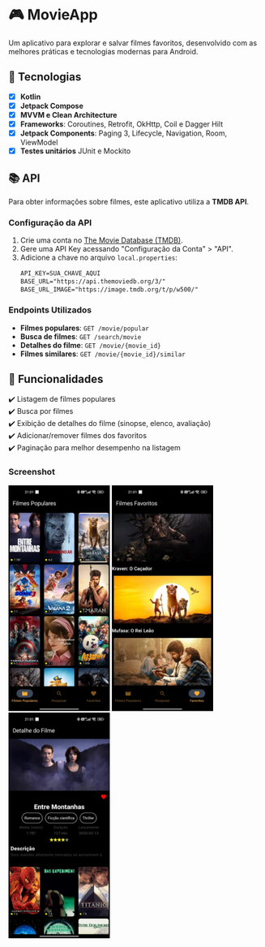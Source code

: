 # 🎮 MovieApp

Um aplicativo para explorar e salvar filmes favoritos, desenvolvido com as melhores práticas e tecnologias modernas para Android.

## 🚀 Tecnologias

- [x] **Kotlin**
- [x] **Jetpack Compose**
- [x] **MVVM e Clean Architecture**
- [x] **Frameworks**: Coroutines, Retrofit, OkHttp, Coil e Dagger Hilt
- [x] **Jetpack Components**: Paging 3, Lifecycle, Navigation, Room, ViewModel
- [x] **Testes unitários** JUnit e Mockito

## 📚 API

Para obter informações sobre filmes, este aplicativo utiliza a **TMDB API**.

### Configuração da API
1. Crie uma conta no [The Movie Database (TMDB)](https://www.themoviedb.org/).
2. Gere uma API Key acessando "Configuração da Conta" > "API".
3. Adicione a chave no arquivo `local.properties`:
   ```properties
   API_KEY=SUA_CHAVE_AQUI
   BASE_URL="https://api.themoviedb.org/3/"
   BASE_URL_IMAGE="https://image.tmdb.org/t/p/w500/"
   ```

### Endpoints Utilizados
- **Filmes populares**: `GET /movie/popular`
- **Busca de filmes**: `GET /search/movie`
- **Detalhes do filme**: `GET /movie/{movie_id}`
- **Filmes similares**: `GET /movie/{movie_id}/similar`

## 📌 Funcionalidades

✔️ Listagem de filmes populares  
✔️ Busca por filmes  
✔️ Exibição de detalhes do filme (sinopse, elenco, avaliação)  
✔️ Adicionar/remover filmes dos favoritos  
✔️ Paginação para melhor desempenho na listagem


### Screenshot

<img src="imagens\tela1.jpeg" width="200"> <img src="imagens\tela2.jpeg" width="200"> <img src="imagens\tela3.jpeg" width="200">